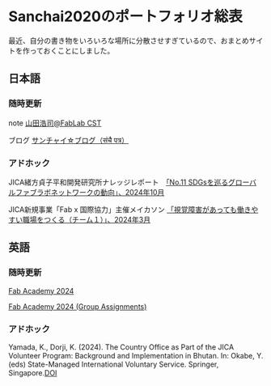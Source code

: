# Sanchai2020のポートフォリオ総表

最近、自分の書き物をいろいろな場所に分散させすぎているので、おまとめサイトを作っておくことにしました。

## **日本語**
### **随時更新**
note [山田浩司@FabLab CST](https://note.com/sanchai2022)

ブログ [サンチャイ☆ブログ（संचै पत्र）](https://sanchaiblog2005.seesaa.net/)


### **アドホック**
JICA緒方貞子平和開発研究所ナレッジレポート　[「No.11 SDGsを巡るグローバルファブラボネットワークの動向」、2024年10月](https://www.jica.go.jp/jica_ri/publication/knowledge/1553204_24089.html)

JICA新規事業「Fab x 国際協力」主催メイカソン [「視覚障害があっても働きやすい職場をつくる（チーム１）」、2024年3月](https://fabble.cc/fablabshinagawa/jicamakeathon202402-1)

## **英語**
### **随時更新**
[Fab Academy 2024](https://fabacademy.org/2024/labs/kannai/students/koji-yamada/)

[Fab Academy 2024 (Group Assignments)](https://fabacademy.org/2024/labs/kannai/)

### **アドホック**
Yamada, K., Dorji, K. (2024). The Country Office as Part of the JICA Volunteer Program: Background and Implementation in Bhutan. In: Okabe, Y. (eds) State-Managed International Voluntary Service. Springer, Singapore.[DOI](https://doi.org/10.1007/978-981-97-3615-7_7)
